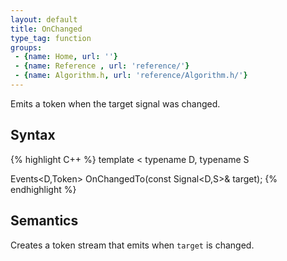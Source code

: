 ```yaml
---
layout: default
title: OnChanged
type_tag: function
groups: 
 - {name: Home, url: ''}
 - {name: Reference , url: 'reference/'}
 - {name: Algorithm.h, url: 'reference/Algorithm.h/'}
---
```


Emits a token when the target signal was changed.

## Syntax
{% highlight C++ %}
template
<
    typename D,
    typename S
>
Events<D,Token> OnChangedTo(const Signal<D,S>& target);
{% endhighlight %}

## Semantics
Creates a token stream that emits when `target` is changed.